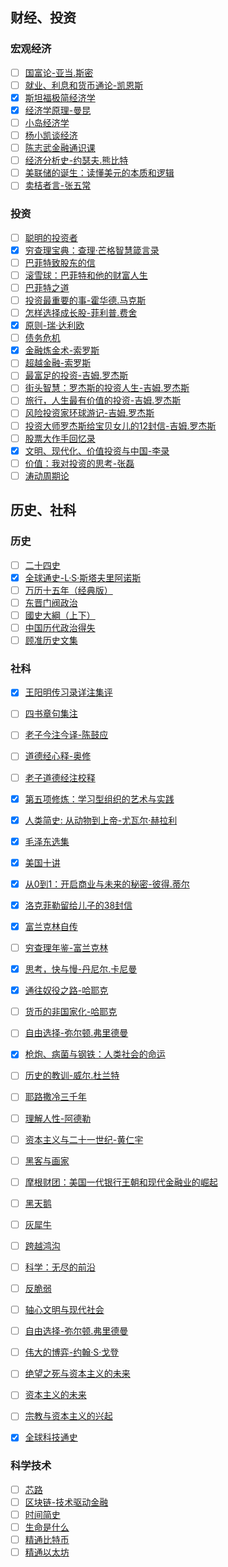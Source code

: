 ## 财经、投资
### 宏观经济
- [ ] [国富论-亚当.斯密](https://book.douban.com/subject/1261560/)
- [ ] [就业、利息和货币通论-凯恩斯](https://book.douban.com/subject/1201122/)
- [x] [斯坦福极简经济学](https://book.douban.com/subject/26314063/)
- [x] [经济学原理-曼昆](https://book.douban.com/subject/26435630/)
- [ ] [小岛经济学](https://book.douban.com/subject/26897464/)
- [ ] [杨小凯谈经济](https://book.douban.com/subject/1074525/)
- [ ] [陈志武金融通识课](https://book.douban.com/subject/30218972/)
- [ ] [经济分析史-约瑟夫.熊比特](https://book.douban.com/subject/1074178/)
- [ ] [美联储的诞生：读懂美元的本质和逻辑](https://book.douban.com/subject/27167815/)
- [ ] [卖桔者言-张五常](https://book.douban.com/subject/4238941/)

### 投资
- [ ] [聪明的投资者](https://book.douban.com/subject/5243775/)
- [x] [穷查理宝典：查理·芒格智慧箴言录](https://book.douban.com/subject/35557542/)
- [ ] [巴菲特致股东的信](https://book.douban.com/subject/1046164/)
- [ ] [滚雪球：巴菲特和他的财富人生](https://book.douban.com/subject/30267836/)
- [ ] [巴菲特之道](https://book.douban.com/subject/35300401/)
- [ ] [投资最重要的事-霍华德.马克斯](https://book.douban.com/subject/10799082/)
- [ ] [怎样选择成长股-菲利普.费舍](https://book.douban.com/subject/1007459/)
- [x] [原则-瑞·达利欧](https://book.douban.com/subject/27608239/)
- [ ] [债务危机](https://book.douban.com/subject/30486499/)
- [x] [金融炼金术-索罗斯](https://book.douban.com/subject/1058131/)
- [ ] [超越金融-索罗斯](https://book.douban.com/subject/4244859/)
- [ ] [最富足的投资-吉姆.罗杰斯](https://book.douban.com/subject/27609277/)
- [ ] [街头智慧：罗杰斯的投资人生-吉姆.罗杰斯](https://book.douban.com/subject/24700151/)
- [ ] [旅行，人生最有价值的投资-吉姆.罗杰斯](https://book.douban.com/subject/6556332/)
- [ ] [风险投资家环球游记-吉姆.罗杰斯](https://book.douban.com/subject/1083161/)
- [ ] [投资大师罗杰斯给宝贝女儿的12封信-吉姆.罗杰斯](https://book.douban.com/subject/3300884/)
- [ ] [股票大作手回忆录](https://book.douban.com/subject/27601129/)
- [x] [文明、现代化、价值投资与中国-李录](https://book.douban.com/subject/34997975/)
- [ ] [价值：我对投资的思考-张磊](https://book.douban.com/subject/35188914/)
- [ ] [涛动周期论](https://book.douban.com/subject/27599114/)

## 历史、社科
### 历史
- [ ] [二十四史](https://book.douban.com/subject/1012929/)
- [x] [全球通史-L·S·斯塔夫里阿诺斯](https://book.douban.com/subject/10583099/)
- [ ] [万历十五年（经典版）](https://book.douban.com/subject/25893465/)
- [ ] [东晋门阀政治](https://book.douban.com/subject/10758290/)
- [ ] [國史大綱（上下）](https://book.douban.com/subject/1046492/)
- [ ] [中国历代政治得失](https://book.douban.com/subject/1003479/)
- [ ] [顾准历史文集](https://book.douban.com/subject/10475809/)

### 社科
- [x] [王阳明传习录详注集评](https://book.douban.com/subject/26959020/)
- [ ] [四书章句集注](https://book.douban.com/subject/10582727/)
- [ ] [老子今注今译-陈鼓应](https://book.douban.com/subject/26817465/)
- [ ] [道德经心释-奥修]()
- [ ] [老子道德经注校释](https://book.douban.com/subject/26874936/)

- [x] [第五项修炼：学习型组织的艺术与实践](https://book.douban.com/subject/4051739/)
- [x] [人类简史: 从动物到上帝-尤瓦尔·赫拉利](https://book.douban.com/subject/25985021/)
- [x] [毛泽东选集](https://book.douban.com/subject/1139360/)
- [x] [美国十讲](https://book.douban.com/subject/25777331/)
- [x] [从0到1：开启商业与未来的秘密-彼得.蒂尔](https://book.douban.com/subject/26297606/)
- [x] [洛克菲勒留给儿子的38封信](https://book.douban.com/subject/1161817/)
- [x] [富兰克林自传](https://book.douban.com/subject/4007097/)
- [ ] [穷查理年鉴-富兰克林](https://book.douban.com/subject/25696794/)
- [x] [思考，快与慢-丹尼尔.卡尼曼](https://book.douban.com/subject/10785583/)
- [x] [通往奴役之路-哈耶克](https://book.douban.com/subject/1077528/)
- [ ] [货币的非国家化-哈耶克](https://book.douban.com/subject/2155342/)
- [ ] [自由选择-弥尔顿.弗里德曼](https://book.douban.com/subject/3097539/)
- [x] [枪炮、病菌与钢铁：人类社会的命运](https://book.douban.com/subject/1813841/)
- [ ] [历史的教训-威尔.杜兰特](https://book.douban.com/subject/26279878/)
- [ ] [耶路撒冷三千年](https://book.douban.com/subject/22638869/)
- [ ] [理解人性-阿德勒](https://book.douban.com/subject/30360449/)
- [ ] [资本主义与二十一世纪-黄仁宇](https://book.douban.com/subject/1047001/)
- [ ] [黑客与画家](https://book.douban.com/subject/6021440/)
- [ ] [摩根财团：美国一代银行王朝和现代金融业的崛起](https://book.douban.com/subject/25844463/)
- [ ] [黑天鹅](https://book.douban.com/subject/6854525/)
- [ ] [灰犀牛](https://book.douban.com/subject/26961851/)
- [ ] [跨越鸿沟](https://book.douban.com/subject/3320425/) 
- [ ] [科学：无尽的前沿](https://book.douban.com/subject/35453096/blockquotes)
- [ ] [反脆弱](https://book.douban.com/subject/25782902/)
- [ ] [轴心文明与现代社会](https://book.douban.com/subject/35472589/)
- [ ] [自由选择-弥尔顿.弗里德曼](https://book.douban.com/subject/3097539/)
- [ ] [伟大的博弈-约翰·S·戈登](https://book.douban.com/subject/1220853/)
- [ ] [绝望之死与资本主义的未来](https://book.douban.com/subject/35218434/)
- [ ] [资本主义的未来](https://book.douban.com/subject/35099263/)
- [ ] [宗教与资本主义的兴起](https://book.douban.com/subject/1721591/)
- [x] [全球科技通史](https://book.douban.com/subject/33385217/)

### 科学技术
- [ ] [芯路](https://book.douban.com/subject/35186557/)
- [ ] [区块链-技术驱动金融](https://book.douban.com/subject/26860970/)
- [ ] [时间简史](https://book.douban.com/subject/1257217/)
- [ ] [生命是什么](https://book.douban.com/subject/30278178/)
- [ ] [精通比特币](https://book.douban.com/subject/30280401/)
- [ ] [精通以太坊](https://book.douban.com/subject/33424766/)
